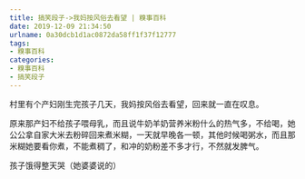```yaml
---
title: 搞笑段子->我妈按风俗去看望 | 糗事百科
date: 2019-12-09 21:34:50
urlname: 0a30dcb1d1ac0872da58ff1f37f12777
tags: 
- 糗事百科
categories:
- 糗事百科
- 搞笑段子
---
```

村里有个产妇刚生完孩子几天，我妈按风俗去看望，回来就一直在叹息。

原来那产妇不给孩子喂母乳，而且说牛奶羊奶营养米粉什么的热气多，不给喝，她公公拿自家大米去粉碎回来煮米糊，一天就早晚各一顿，其他时候喝粥水，而且那米糊她要看你煮，不能煮稠了，和冲的奶粉差不多才行，不然就发脾气。

孩子饿得整天哭（她婆婆说的）



